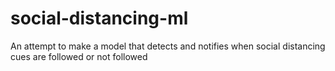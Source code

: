 # social-distancing-ml
An attempt to make a model that detects and notifies when social distancing cues are followed or not followed
